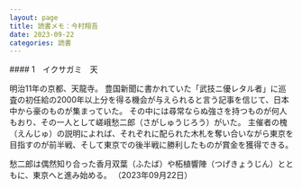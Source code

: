 ```yaml
---
layout: page
title: 読書メモ：今村翔吾
date: 2023-09-22
categories: 読書
---
```

<div id="ten"></div>
#### 1　イクサガミ　天

明治11年の京都、天龍寺。
豊国新聞に書かれていた「武技ニ優レタル者」に巡査の初任給の2000年以上分を得る機会が与えられると言う記事を信じて、日本中から豪のものが集まっていた。
その中には尋常ならぬ強さを持つものが何人もおり、その一人として嵯峨愁二郎（さがしゅうじろう）がいた。
主催者の槐（えんじゅ）の説明によれば、それぞれに配られた木札を奪い合いながら東京を目指すのが前半戦、そして東京での後半戦に勝利したものが賞金を獲得できる。

愁二郎は偶然知り合った香月双葉（ふたば）や柘植響陣（つげきょうじん）とともに、東京へと進み始める。
（2023年09月22日）

